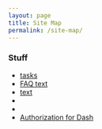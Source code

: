 ```yaml
---
layout: page
title: Site Map
permalink: /site-map/
---
```


<h3>Stuff</h3>
<ul>
  <li><a href=""> tasks</a></li>
<li><a href=""> FAQ text</a></li>
<li><a href="">  text</a></li>
<li><a href=""></a></li>
<li><a href=""></a></li>
<li><a href=""> Authorization for Dash</a></li>
</ul>